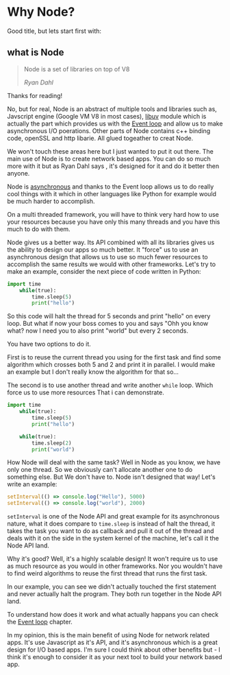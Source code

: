 # Why Node?
Good title, but lets start first with:

## what is Node
> Node is a set of libraries on top of V8 
> 
> *Ryan Dahl*

Thanks for reading! 

No, but for real, Node is an abstract of multiple tools and libraries such as, Javscript engine (Google VM V8 in most cases), [libuv](https://github.com/libuv/libuv) module which is actually the part which provides us with the [Event loop](./event_loop) and allow us to make asynchronous I/O poerations. Other parts of Node contains c++ binding code, openSSL and http libarie. All glued togeather to creat Node. 

We won't touch these areas here but I just wanted to put it out there. The main use of Node is to create network based apps. You can do so much more with it but as Ryan Dahl says , it's designed for it and do it better then anyone. 

Node is [asynchronous](lib/asyncByDesign) and thanks to the Event loop allows us to do really cool things with it which in other languages like Python for example would be much harder to accomplish.

On a multi threaded framework, you will have to think very hard how to use your resources because you have only this many threads and you have this much to do with them. 

Node gives us a better way. Its API combined with all its libraries gives us the ability to design our apps so much better. It "force" us to use an asynchronous design that allows us to use so much fewer resources to accomplish the same results we would with other frameworks. Let's try to make an example,
consider the next piece of code written in Python:

```py
import time
    while(true):
        time.sleep(5)
        print("hello")
```

So this code will halt the thread for 5 seconds and print "hello" on every loop.
But what if now your boss comes to you and says "Ohh you know what? now I need you to also print "world" but every 2 seconds.

You have two options to do it.

First is to reuse the current thread you using for the first task and find some algorithm which crosses both 5 and 2 and print it in parallel. I would make an example but I don't really know the algorithm for that so...  

The second is to use another thread and write another `while` loop. Which force us to use more resources That i can demonstrate. 

```py
import time
    while(true):
        time.sleep(5)
        print("hello")

    while(true):
        time.sleep(2)
        print("world")     
```

How Node will deal with the same task? 
Well in Node as you know, we have only one thread. So we obviously can't allocate another one to do something else. But We don't have to. Node isn't designed that way! Let's write an example:

```js
setInterval(() => console.log("Hello"), 5000)
setInterval(() => console.log("world"), 2000)
```

`setInterval` is one of the Node API and great example for its asynchronous nature, what it does compare to `time.sleep` is instead of halt the thread, it takes the task you want to do as callback and pull it out of the thread and deals with it on the side in the system kernel of the machine, let's call it the Node API land.

Why it's good? Well, it's a highly scalable design! It won't require us to use as much resource as you would in other frameworks. Nor you wouldn't have to find weird algorithms to reuse the first thread that runs the first task. 

In our example, you can see we didn't actually touched the first statement and never actually halt the program. They both run together in the Node API land.

To understand how does it work and what actually happans you can check the [Event loop](./event_loop) chapter. 

In my opinion, this is the main benefit of using Node for network related apps. It's use Javascript as it's API, and it's asynchronous which is a great design for I/O based apps. I'm sure I could think about other benefits but - I think it's enough to consider it as your next tool to build your network based app.